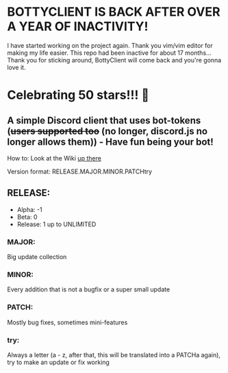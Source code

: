 # BOTTYCLIENT IS BACK AFTER OVER A YEAR OF INACTIVITY!
I have started working on the project again.
Thank you vim/vim editor for making my life easier.
This repo had been inactive for about 17 months...
Thank you for sticking around, BottyClient will come back and
you're gonna love it.

# Celebrating 50 stars!!! :tada:

## A simple Discord client that uses bot-tokens (~~users supported too~~ (no longer, discord.js no longer allows them)) - Have fun being your bot!

How to: Look at the Wiki [up there](https://github.com/tudbut/bottyclient/wiki)

Version format: RELEASE.MAJOR.MINOR.PATCHtry

## RELEASE:
- Alpha: -1
- Beta: 0
- Release: 1 up to UNLIMITED

### MAJOR:
 Big update collection

### MINOR:
 Every addition that is not a bugfix or a super small update

### PATCH:
 Mostly bug fixes, sometimes mini-features

### try:
 Always a letter (a - z, after that, this will be translated into a PATCHa again), try to make an update or fix working
